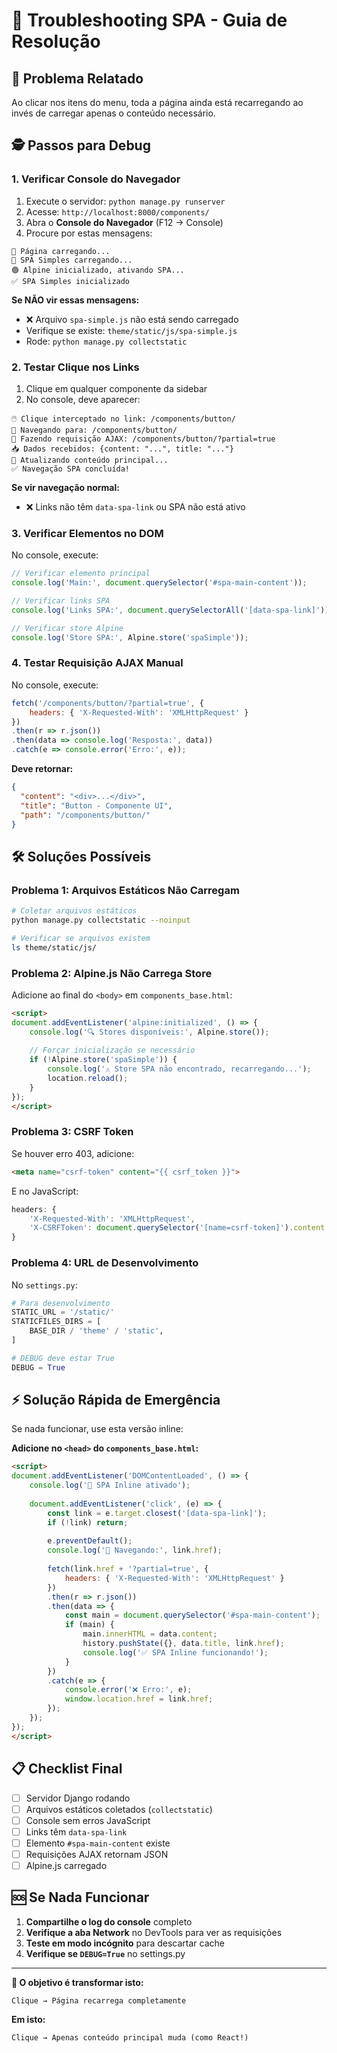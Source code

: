 # 🔧 Troubleshooting SPA - Guia de Resolução

## 🎯 Problema Relatado
Ao clicar nos itens do menu, toda a página ainda está recarregando ao invés de carregar apenas o conteúdo necessário.

## 🕵️ Passos para Debug

### 1. **Verificar Console do Navegador**

1. Execute o servidor: `python manage.py runserver`
2. Acesse: `http://localhost:8000/components/`
3. Abra o **Console do Navegador** (F12 → Console)
4. Procure por estas mensagens:

```
🚀 Página carregando...
🚀 SPA Simples carregando...
🟢 Alpine inicializado, ativando SPA...
✅ SPA Simples inicializado
```

**Se NÃO vir essas mensagens:**
- ❌ Arquivo `spa-simple.js` não está sendo carregado
- Verifique se existe: `theme/static/js/spa-simple.js`
- Rode: `python manage.py collectstatic`

### 2. **Testar Clique nos Links**

1. Clique em qualquer componente da sidebar
2. No console, deve aparecer:

```
🖱️ Clique interceptado no link: /components/button/
🔄 Navegando para: /components/button/
📡 Fazendo requisição AJAX: /components/button/?partial=true
📥 Dados recebidos: {content: "...", title: "..."}
🔄 Atualizando conteúdo principal...
✅ Navegação SPA concluída!
```

**Se vir navegação normal:**
- ❌ Links não têm `data-spa-link` ou SPA não está ativo

### 3. **Verificar Elementos no DOM**

No console, execute:

```javascript
// Verificar elemento principal
console.log('Main:', document.querySelector('#spa-main-content'));

// Verificar links SPA
console.log('Links SPA:', document.querySelectorAll('[data-spa-link]'));

// Verificar store Alpine
console.log('Store SPA:', Alpine.store('spaSimple'));
```

### 4. **Testar Requisição AJAX Manual**

No console, execute:

```javascript
fetch('/components/button/?partial=true', {
    headers: { 'X-Requested-With': 'XMLHttpRequest' }
})
.then(r => r.json())
.then(data => console.log('Resposta:', data))
.catch(e => console.error('Erro:', e));
```

**Deve retornar:**
```json
{
  "content": "<div>...</div>",
  "title": "Button - Componente UI",
  "path": "/components/button/"
}
```

## 🛠️ Soluções Possíveis

### **Problema 1: Arquivos Estáticos Não Carregam**

```bash
# Coletar arquivos estáticos
python manage.py collectstatic --noinput

# Verificar se arquivos existem
ls theme/static/js/
```

### **Problema 2: Alpine.js Não Carrega Store**

Adicione ao final do `<body>` em `components_base.html`:

```html
<script>
document.addEventListener('alpine:initialized', () => {
    console.log('🔍 Stores disponíveis:', Alpine.store());
    
    // Forçar inicialização se necessário
    if (!Alpine.store('spaSimple')) {
        console.log('⚠️ Store SPA não encontrado, recarregando...');
        location.reload();
    }
});
</script>
```

### **Problema 3: CSRF Token**

Se houver erro 403, adicione:

```html
<meta name="csrf-token" content="{{ csrf_token }}">
```

E no JavaScript:

```javascript
headers: {
    'X-Requested-With': 'XMLHttpRequest',
    'X-CSRFToken': document.querySelector('[name=csrf-token]').content
}
```

### **Problema 4: URL de Desenvolvimento**

No `settings.py`:

```python
# Para desenvolvimento
STATIC_URL = '/static/'
STATICFILES_DIRS = [
    BASE_DIR / 'theme' / 'static',
]

# DEBUG deve estar True
DEBUG = True
```

## ⚡ Solução Rápida de Emergência

Se nada funcionar, use esta versão inline:

**Adicione no `<head>` do `components_base.html`:**

```html
<script>
document.addEventListener('DOMContentLoaded', () => {
    console.log('🚨 SPA Inline ativado');
    
    document.addEventListener('click', (e) => {
        const link = e.target.closest('[data-spa-link]');
        if (!link) return;
        
        e.preventDefault();
        console.log('🔄 Navegando:', link.href);
        
        fetch(link.href + '?partial=true', {
            headers: { 'X-Requested-With': 'XMLHttpRequest' }
        })
        .then(r => r.json())
        .then(data => {
            const main = document.querySelector('#spa-main-content');
            if (main) {
                main.innerHTML = data.content;
                history.pushState({}, data.title, link.href);
                console.log('✅ SPA Inline funcionando!');
            }
        })
        .catch(e => {
            console.error('❌ Erro:', e);
            window.location.href = link.href;
        });
    });
});
</script>
```

## 📋 Checklist Final

- [ ] Servidor Django rodando
- [ ] Arquivos estáticos coletados (`collectstatic`)
- [ ] Console sem erros JavaScript
- [ ] Links têm `data-spa-link`
- [ ] Elemento `#spa-main-content` existe
- [ ] Requisições AJAX retornam JSON
- [ ] Alpine.js carregado

## 🆘 Se Nada Funcionar

1. **Compartilhe o log do console** completo
2. **Verifique a aba Network** no DevTools para ver as requisições
3. **Teste em modo incógnito** para descartar cache
4. **Verifique se `DEBUG=True`** no settings.py

---

**🎯 O objetivo é transformar isto:**
```
Clique → Página recarrega completamente
```

**Em isto:**
```
Clique → Apenas conteúdo principal muda (como React!)
``` 
